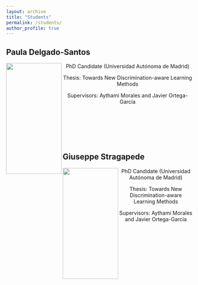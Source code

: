 ```yaml
---
layout: archive
title: "Students"
permalink: /students/
author_profile: true
---
```




## Paula Delgado-Santos

<p> 
<img src="https://rubentolosana.github.io/images/profileRT.JPG" align="left" height="300" width="150"> 
<DIV align="center">
 <P>
 <P>PhD Candidate (Universidad Autónoma de Madrid)
 <P>Thesis: Towards New Discrimination-aware Learning Methods
 <P>Supervisors: Aythami Morales and Javier Ortega-García
</DIV>
</p>

<br>
<br>
<br>
<br>
<br>


## Giuseppe Stragapede

<p> 
<img src="https://rubentolosana.github.io/images/profileRT.JPG" align="left" height="300" width="150"> 
<DIV align="center">
 <P>
 <P>PhD Candidate (Universidad Autónoma de Madrid)
 <P>Thesis: Towards New Discrimination-aware Learning Methods
 <P>Supervisors: Aythami Morales and Javier Ortega-García
</DIV>
</p>

<br>
<br>
<br>
<br>
<br>


